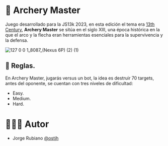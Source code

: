 # 🏹 Archery Master

Juego desarrollado para la JS13k 2023, en esta edición el tema era [13th Century](https://medium.com/js13kgames/js13kgames-2023-has-started-b4a25886d082), **Archery Master** se sitúa en el siglo XIII, una época histórica en la que el arco y la flecha eran herramientas esenciales para la supervivencia y la defensa.

![127 0 0 1_8087_(Nexus 6P) (2) (1)](https://github.com/Jorger/archery-master/assets/30050/5e6e02bb-4ad8-41c2-919f-d33f48742ceb)


## 📖 Reglas.

En Archery Master, jugarás versus un bot, la idea es destruir 70 targets, antes del oponente, se cuentan con tres niveles de dificultad:

* Easy.
* Medium.
* Hard.


# 👨🏻‍💻 Autor

* Jorge Rubiano 
[@ostjh](https://twitter.com/ostjh)

